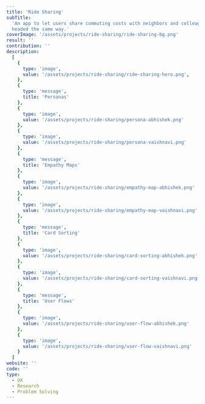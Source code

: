 ```yaml
---
title: 'Ride Sharing'
subTitle:
  'An app to let users share commuting costs with neighbors and colleagues
  headed the same way.'
coverImage: '/assets/projects/ride-sharing/ride-sharing-bg.png'
result: ''
contribution: ''
description:
  [
    {
      type: 'image',
      value: '/assets/projects/ride-sharing/ride-sharing-hero.png',
    },
    {
      type: 'message',
      title: 'Personas'
    },
    {
      type: 'image',
      value: '/assets/projects/ride-sharing/persona-abhishek.png'
    },
    {
      type: 'image',
      value: '/assets/projects/ride-sharing/persona-vaishnavi.png'
    },
    {
      type: 'message',
      title: 'Empathy Maps'
    },
    {
      type: 'image',
      value: '/assets/projects/ride-sharing/empathy-map-abhishek.png'
    },
    {
      type: 'image',
      value: '/assets/projects/ride-sharing/empathy-map-vaishnavi.png'
    },
    {
      type: 'message',
      title: 'Card Sorting'
    },
    {
      type: 'image',
      value: '/assets/projects/ride-sharing/card-sorting-abhishek.png'
    },
    {
      type: 'image',
      value: '/assets/projects/ride-sharing/card-sorting-vaishnavi.png'
    },
    {
      type: 'message',
      title: 'User Flows'
    },
    {
      type: 'image',
      value: '/assets/projects/ride-sharing/user-flow-abhishek.png'
    },
    {
      type: 'image',
      value: '/assets/projects/ride-sharing/user-flow-vaishnavi.png'
    }
  ]
website: ''
code: ''
type:
  - UX
  - Research
  - Problem Solving
---
```

